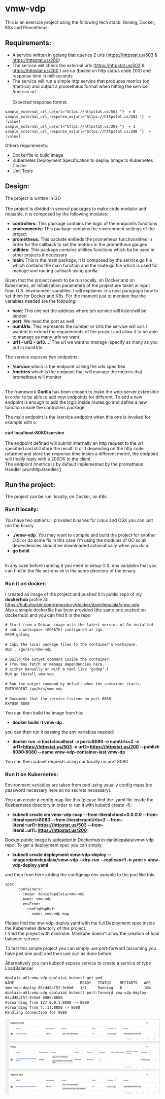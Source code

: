 # vmw-vdp
This is an exercice project using the following tech stack: Golang, Docker, K8s and Prometheus. </br>

## Requirements:
* A service written in golang that queries 2 urls (https://httpstat.us/503 & https://httpstat.us/200) </br>
* The service will check the external urls (https://httpstat.us/503 & https://httpstat.us/200 ) are up (based on http status code 200) and response time in milliseconds </br>
* The service will run a simple http service that produces  metrics (on /metrics) and output a prometheus format when hitting the service /metrics url </br></br>
Expected response format:

```
sample_external_url_up{url="https://httpstat.us/503 "}  = 0
sample_external_url_response_ms{url="https://httpstat.us/503 "}  = [value]
sample_external_url_up{url="https://httpstat.us/200 "}  = 1
sample_external_url_response_ms{url="https://httpstat.us/200 "}  = [value]
```
Others requirements:
* Dockerfile to build image
* Kubernetes Deployment Specification to deploy Image to Kubernetes Cluster
* Unit Tests

## Design:
The project is written in GO </br></br>
The project is divided in several packages to make code modular and reusable. It is composed by the following modules: </br>
* **controllers:** This package contains the logic of the endpoints functions</br>
* **environments:** This package contains the environment settings of the project</br>
* **prometheus:** This packate embeds the prometheus functionalities in order for the callback to set the metrics in the prometheus gauges </br>
* **utilities:** This package contains utilities functions which ba be used in other projects if necessary</br>
* **main:** This is the main package, it is composed by the service.go file which contains the main function and the route.go file which is used for manage and routing callback using gorilla. </br>

Given that the project needs to be run locally, on Docker and on Kubernetes, all initialization parameters of the project are taken in input from O.S. environment variables. I will explaines in a next paragraph how to set them for Docker and K8s. For the moment just to mention that the variables needed are the following:
* **host**: This one set the address where teh service will listen/will be binded
* **port**: We need the port as well
* **numUrls**: This represents the number or Urls the service will call. I wanted to extend the requirements of the project and allow it to be able to manage as many urls we want
* **url1 - url2 - url3...**: The url we want to manage (specify as many as you put in numUrls </br>

The service exposes two endpoints:  </br>
* **/service** which is the endpoint calling the urls specified  </br>
* **/metrics** which is the endpoint that will manage the metrics that prometheus will monitor </br> </br>

The framework **Gorilla** has been chosen to make the web-server extensible in order to be able to add new endpoints for different. To add a new endpoint is enough to add the logic inside routes.go and define a new function inside the controllers package </br>

The main endpoint is the /service endpoint when this one is invoked for example with a:</br></br>
**curl localhost:8080/service**</br></br>
The endpoint defined will submit internally an http request to the url specified and still store the result: 0 or 1 depending on the http code returned and store the response time inside a different metric, the endpoint will finally reply with a 200OK to the client.</br>
The endpoint /metrics is by default implemented by the prometheus Handler promhttp.Handler()

## Run the project:
The project can be run: locally, on Docker, on K8s.

### Run it locally: 
You have two options: I provided binaries for Linux and OSX you can just run the binary </br>
* **./vmw-vdp**. 
You may want to compile and build the project for another O.S. or do some fix in this case I'm using the modules of GO so all dependencies should be downloaded automatically when you do a: </br>
* **go build**
</br>
In any case before running it you need to setup O.S. env variables that you can find in the file set-env.sh in the same directory of the binary.

### Run it on docker: 

I created an image of the project and pushed it in public repo of my **dockerhub** profile at: </br>
https://hub.docker.com/repository/docker/danielepalaia/vmw-vdp
</br>
Also a simple dockerfile has been provided (the same one pushed on dockerhub) and you can find it in the repo </br>

```
# Start from a Debian image with the latest version of Go installed
# and a workspace (GOPATH) configured at /go.
FROM golang

# Copy the local package files to the container's workspace.
ADD . /go/src/vmw-vdp

# Build the outyet command inside the container.
# (You may fetch or manage dependencies here,
# either manually or with a tool like "godep".)
RUN go install vmw-vdp

# Run the outyet command by default when the container starts.
ENTRYPOINT /go/bin/vmw-vdp

# Document that the service listens on port 8080.
EXPOSE 8080
```

You can then build the image from his: </br>

* **docker build -t vmw-dp  .**

you can then run it passing the env variables needed: </br>

* **docker run -e host=localhost -e port=8080 -e numUrls=2 -e url1=https://httpstat.us/503 -e url2=https://httpstat.us/200 --publish 8080:8080 --name vmw-vdp-container-last vmw-dp** </br>

You can then submit requests using cur locally on port 8080

### Run it on Kubernetes: 

Environment variables are taken from pod using usually config maps (no password necessary here so no secrets necessary). <br>

You can create a config map like this (please find the .yaml file inside the Kuebernetes directory in order to run it with kubectl create -f): </br>

* **kubectl create cm vmw-vdp-map --from-literal=host=0.0.0.0 --from-literal=port=8080 --from-literal=numUrls=2 --from-literal=url1=https://httpstat.us/503 --from-literal=url1=https://httpstat.us/200**


Docker public image is uploaded in Dockerhub in danielepalaia/vmw-vdp repo. To get a deployment spec you can simply: </br>

* **kubectl create deployment vmw-vdp-deploy --image=danielepalaia/vmw-vdp --dry-run --replicas=1 -o yaml > vmw-vdp-deploy.yaml** </br>

and then from here adding the configmap env variable to the pod like this:

```
spec:
      containers:
      - image: danielepalaia/vmw-vdp
        name: vmw-vdp
        envFrom:
        - configMapRef:
            name: vmw-vdp-map
```

Please find the mw-vdp-deploy.yaml with the full Deployment spec inside the Kubernetes directory of this project. </br>
I tried the project with minikube. Minikube doesn't allow the creation of load balancer service. </br>

To test this simple project you can simply use port-forward (assuming you have just one pod) and then use curl as done before: </br>

Alternatively you can kubectl expose service to create a service of type LoadBalancer

```
dpalaia-a01:vmw-vdp dpalaia$ kubectl get pod
NAME                              READY   STATUS    RESTARTS   AGE
vmw-vdp-deploy-85cd48cf5f-9r6m6   1/1     Running   0          18m
dpalaia-a01:vmw-vdp dpalaia$ kubectl port-forward vmw-vdp-deploy-85cd48cf5f-9r6m6 8080:8080
Forwarding from 127.0.0.1:8080 -> 8080
Forwarding from [::1]:8080 -> 8080
Handling connection for 8080
```

![Screenshot](./pics/image1.png)<br/>
















